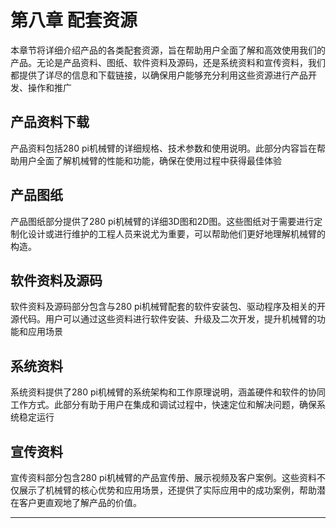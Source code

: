 # 第八章 配套资源
本章节将详细介绍产品的各类配套资源，旨在帮助用户全面了解和高效使用我们的产品。无论是产品资料、图纸、软件资料及源码，还是系统资料和宣传资料，我们都提供了详尽的信息和下载链接，以确保用户能够充分利用这些资源进行产品开发、操作和推广

## 产品资料下载

产品资料包括280 pi机械臂的详细规格、技术参数和使用说明。此部分内容旨在帮助用户全面了解机械臂的性能和功能，确保在使用过程中获得最佳体验

## 产品图纸

产品图纸部分提供了280 pi机械臂的详细3D图和2D图。这些图纸对于需要进行定制化设计或进行维护的工程人员来说尤为重要，可以帮助他们更好地理解机械臂的构造。

## 软件资料及源码
软件资料及源码部分包含与280 pi机械臂配套的软件安装包、驱动程序及相关的开源代码。用户可以通过这些资料进行软件安装、升级及二次开发，提升机械臂的功能和应用场景

## 系统资料

系统资料提供了280 pi机械臂的系统架构和工作原理说明，涵盖硬件和软件的协同工作方式。此部分有助于用户在集成和调试过程中，快速定位和解决问题，确保系统稳定运行

## 宣传资料

宣传资料部分包含280 pi机械臂的产品宣传册、展示视频及客户案例。这些资料不仅展示了机械臂的核心优势和应用场景，还提供了实际应用中的成功案例，帮助潜在客户更直观地了解产品的价值。

---

